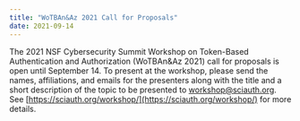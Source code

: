 ```yaml
---
title: "WoTBAn&Az 2021 Call for Proposals"
date: 2021-09-14
---
```


The 2021 NSF Cybersecurity Summit Workshop on Token-Based Authentication and Authorization (WoTBAn&Az 2021) call for proposals is open until September 14.
To present at the workshop, please send the names, affiliations, and emails for the presenters along with the title and a short description of the topic to be presented to [workshop@sciauth.org](mailto:workshop@sciauth.org).
See [https://sciauth.org/workshop/](https://sciauth.org/workshop/) for more details.
